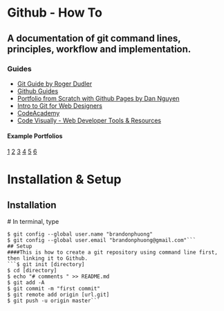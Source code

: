 # Github - How To 
## A documentation of git command lines, principles, workflow and implementation.
### Guides  
* [Git Guide by Roger Dudler](http://rogerdudler.github.io/git-guide/)
* [Github Guides](https://guides.github.com/)
* [Portfolio from Scratch with Github Pages by Dan Nguyen](http://dannguyen.github.io/github-for-portfolios/)
* [Intro to Git for Web Designers](http://www.webdesignerdepot.com/2009/03/intro-to-git-for-web-designers/)
* [CodeAcademy](http://www.codecademy.com/)
* [Code Visually - Web Developer Tools & Resources](http://codevisually.com/)

#### Example Portfolios  
[1](http://timmyomahony.com/) [2](http://www.exomel.com/en) [3](http://denisechandler.com/) [4](http://matthewlettini.com/) [5](http://hautmonde.ca/) [6](http://www.baylesdev.com/)

# Installation & Setup  
## Installation  
\# In terminal, type   
```$ sudo apt install git  
$ git config --global user.name "brandonphuong"  
$ git config --global user.email "brandonphuong@gmail.com"```  
## Setup   
####This is how to create a git repository using command line first, then linking it to Github.   
```$ git init [directory]   
$ cd [directory]  
$ echo "# comments " >> README.md  
$ git add -A  
$ git commit -m "first commit"  
$ git remote add origin [url.git]  
$ git push -u origin master``` 

